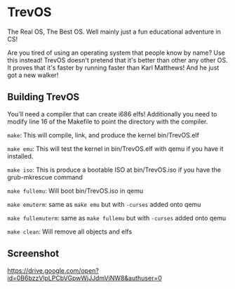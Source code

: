 # TrevOS
The Real OS, The Best OS.  Well mainly just a fun educational adventure in CS!

Are you tired of using an operating system that people know by name?  Use this instead!
TrevOS doesn't pretend that it's better than other any other OS.  It proves that it's faster by running faster than Karl Matthews!  And he just got a new walker!

## Building TrevOS

You'll need a compiler that can create i686 elfs!  Additionally you need to modify line 16 of the Makefile to point the directory with the compiler.

`make`: This will compile, link, and produce the kernel bin/TrevOS.elf

`make emu`: This will test the kernel in bin/TrevOS.elf with qemu if you have it installed.

`make iso`: This is produce a bootable ISO at bin/TrevOS.iso if you have the grub-mkrescue command

`make fullemu`: Will boot bin/TrevOS.iso in qemu

`make emuterm`: same as `make emu` but with `-curses` added onto qemu

`make fullemuterm`: same as `make fullemu` but with `-curses` added onto qemu

`make clean`: Will remove all objects and elfs

## Screenshot
https://drive.google.com/open?id=0B6bzzVlpLPCbVGpwWjJJdmVjNW8&authuser=0

